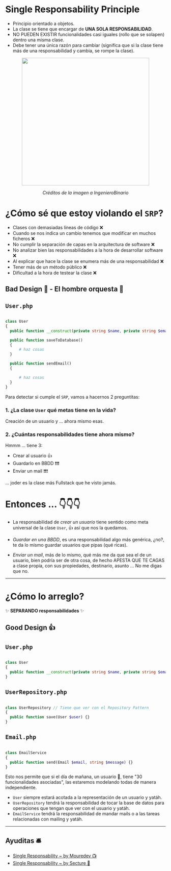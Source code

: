 

# Single Responsability Principle

- Principio orientado a objetos.
- La clase se tiene que encargar de __UNA SOLA RESPONSABILIDAD__.
- NO PUEDEN EXISTIR funcionalidades casi iguales (rollo que se solapen) dentro una misma clase.
- Debe tener una única razón para cambiar (significa que si la clase tiene más de una responsabilidad y cambia, se rompe la clase).

<p align=center>
  <img src="https://github.com/user-attachments/assets/3f3f0373-3c1d-4d2a-a242-d91abe291063" height="400" />
</p>

<p align=center>
  <em>Créditos de la imagen a IngenieroBinario</em>
</p>


# ¿Cómo sé que estoy violando el `SRP`? 

- Clases con demasiadas líneas de código ❌
- Cuando se nos indica un cambio tenemos que modificar en muchos ficheros ❌
- No cumplir la separación de capas en la arquitectura de software ❌
- No analizar bien las responsabilidades a la hora de desarrollar software ❌
- Al explicar que hace la clase se enumera más de una responsabilidad ❌
- Tener más de un método público ❌
- Dificultad a la hora de testear la clase ❌

## Bad Design 🤮 - El hombre orquesta 🎷

## `User.php`

```php

class User
{
  public function __construct(private string $name, private string $email) {}

  public function saveToDatabase()
  {
      # haz cosas
  }

  public function sendEmail()
  {

      # haz cosas
  }  
}
```

Para detectar si cumple el `SRP`, vamos a hacernos 2 preguntitas:

### 1. ¿La clase `User` qué metas tiene en la vida?

Creación de un usuario y ... ahora mismo esas.

### 2. ¿Cuántas responsabilidades tiene ahora mismo?
Hmmm ... tiene 3:
   - Crear al usuario 👍
   - Guardarlo en BBDD ❗❗❗
   - Enviar un mail ❗❗❗

... joder es la clase más Fullstack que he visto jamás.

# Entonces ... 👇👇👇

- La responsabilidad de _crear un usuario_ tiene sentido como meta universal de la clase `User`, 👍 así que nos la quedamos.

- _Guardar en una BBDD_, es una responsabilidad algo más genérica, ¿no?, te da lo mismo guardar usuarios que pipas (qué ricas).
  
- _Enviar un mail_, más de lo mismo, qué más me da que sea el de un usuario, bien podría ser de otra cosa, de hecho APESTA QUE TE CAGAS a clase propia, con sus propiedades, destinario, asunto ... No me digas que no.

---

# ¿Cómo lo arreglo? 

✨ __SEPARANDO responsabilidades__ ✨ 

## Good Design 👍

## `User.php`
```php

class User
{
  public function __construct(private string $name, private string $email) {}
}

```

## `UserRepository.php`
```php

class UserRepository // Tiene que ver con el Repository Pattern 
{
  public function save(User $user) {}
}

```

## `Email.php`
```php

class EmailService
{
  public function send(Email $email, string $message) {}
}

```

Esto nos permite que si el día de mañana, un usuario 👦, tiene "30 funcionalidades asociadas", las estaremos modelando todas de manera independiente.

- `User` siempre estará acotada a la representación de un usuario y yatáh.
- `UserRepository` tendrá la responsabilidad de tocar la base de datos para operaciones que tengan que ver con el usuario y yatáh.
- `EmailService` tendrá la responsabilidad de mandar mails o a las tareas relacionadas con mailing y yatáh.

---

## Ayuditas 🛎️

- [Single Responsability ~ by Mouredev 📺](https://www.youtube.com/watch?v=ASBC5drF-QU)
- [Single Responsability ~ by Secture 📰](https://secture.com/blog/principios-solid-single-responsibility/)
